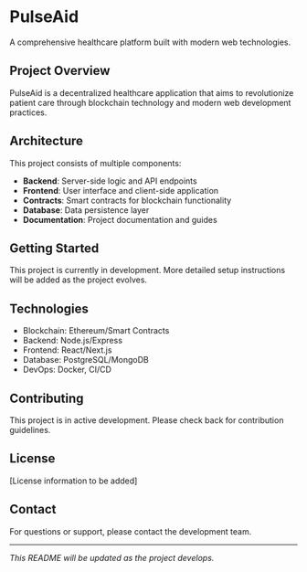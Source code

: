 # PulseAid

A comprehensive healthcare platform built with modern web technologies.

## Project Overview

PulseAid is a decentralized healthcare application that aims to revolutionize patient care through blockchain technology and modern web development practices.

## Architecture

This project consists of multiple components:

- **Backend**: Server-side logic and API endpoints
- **Frontend**: User interface and client-side application
- **Contracts**: Smart contracts for blockchain functionality
- **Database**: Data persistence layer
- **Documentation**: Project documentation and guides

## Getting Started

This project is currently in development. More detailed setup instructions will be added as the project evolves.

## Technologies

- Blockchain: Ethereum/Smart Contracts
- Backend: Node.js/Express
- Frontend: React/Next.js
- Database: PostgreSQL/MongoDB
- DevOps: Docker, CI/CD

## Contributing

This project is in active development. Please check back for contribution guidelines.

## License

[License information to be added]

## Contact

For questions or support, please contact the development team.

---

*This README will be updated as the project develops.*
